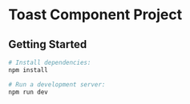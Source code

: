 # Toast Component Project

## Getting Started

```bash
# Install dependencies:
npm install

# Run a development server:
npm run dev
```

